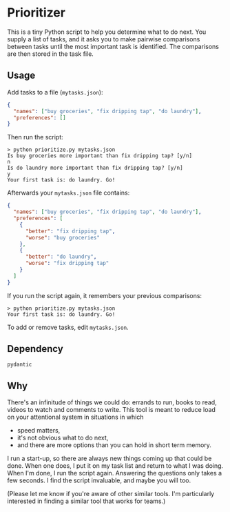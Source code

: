 # Prioritizer

This is a tiny Python script to help you determine what to do next. You supply a list of tasks, and it asks you to make pairwise comparisons between tasks until the most important task is identified. The comparisons are then stored in the task file.

## Usage

Add tasks to a file (`mytasks.json`):

```json
{
  "names": ["buy groceries", "fix dripping tap", "do laundry"],
  "preferences": []
}
```

Then run the script:

```shell
> python prioritize.py mytasks.json
Is buy groceries more important than fix dripping tap? [y/n]
n
Is do laundry more important than fix dripping tap? [y/n]
y
Your first task is: do laundry. Go!
```

Afterwards your `mytasks.json` file contains:

```json
{
  "names": ["buy groceries", "fix dripping tap", "do laundry"],
  "preferences": [
    {
      "better": "fix dripping tap",
      "worse": "buy groceries"
    },
    {
      "better": "do laundry",
      "worse": "fix dripping tap"
    }
  ]
}
```

If you run the script again, it remembers your previous comparisons:

```shell
> python prioritize.py mytasks.json
Your first task is: do laundry. Go!
```

To add or remove tasks, edit `mytasks.json`.

## Dependency

`pydantic`

## Why

There's an infinitude of things we could do: errands to run, books to read, videos to watch and comments to write. This tool is meant to reduce load on your attentional system in situations in which

- speed matters,
- it's not obvious what to do next,
- and there are more options than you can hold in short term memory.

I run a start-up, so there are always new things coming up that could be done. When one does, I put it on my task list and return to what I was doing. When I'm done, I run the script again. Answering the questions only takes a few seconds. I find the script invaluable, and maybe you will too.

(Please let me know if you're aware of other similar tools. I'm particularly interested in finding a similar tool that works for teams.)
